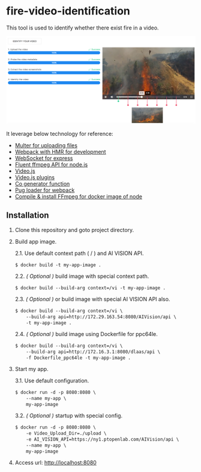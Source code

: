 # fire-video-identification

This tool is used to identify whether there exist fire in a video.

![Dashboard](dashboard.png)

It leverage below technology for reference:

* [Multer for uploading files](https://github.com/expressjs/multer)
* [Webpack with HMR for development](https://github.com/kenanpengyou/express-webpack-full-live-reload-example)
* [WebSocket for express](https://github.com/HenningM/express-ws)
* [Fluent ffmpeg API for node.js](https://github.com/fluent-ffmpeg/node-fluent-ffmpeg)
* [Video.js](https://github.com/videojs/video.js)
* [Video.js plugins](https://github.com/videojs/video.js/wiki/Plugins)
* [Co generator function](https://github.com/tj/co)
* [Pug loader for webpack](https://github.com/pugjs/pug-loader)
* [Compile & install FFmpeg for docker image of node](https://trac.ffmpeg.org/wiki/CompilationGuide/Ubuntu)

## Installation

1. Clone this repository and goto project directory.

2. Build app image.

	2.1. Use default context path ( / ) and AI VISION API.

	```
	$ docker build -t my-app-image .
	```

	2.2. *( Optional )* build image with special context path.

	```
	$ docker build --build-arg context=/vi -t my-app-image .
	```

	2.3. *( Optional )* or build image with special AI VISION API also.

	```
	$ docker build --build-arg context=/vi \
		--build-arg api=http://172.29.163.54:8080/AIVision/api \
		-t my-app-image .
	```

	2.4. *( Optional )* build image using Dockerfile for ppc64le.

	```
	$ docker build --build-arg context=/vi \
		--build-arg api=http://172.16.3.1:8080/dlaas/api \
		-f Dockerfile_ppc64le -t my-app-image .
	```

3. Start my app.

	3.1. Use default configuration.

	```
	$ docker run -d -p 8080:8080 \
		--name my-app \
		my-app-image
	```

	3.2. *( Optional )* startup with special config.

	```
	$ docker run -d -p 8080:8080 \
		-e Video_Upload_Dir=./upload \
		-e AI_VISION_API=https://ny1.ptopenlab.com/AIVision/api \
		--name my-app \
		my-app-image
	```

4. Access url:  [http://localhost:8080](http://localhost:8080)
